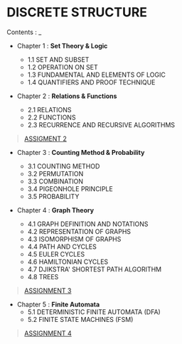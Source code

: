 # DISCRETE STRUCTURE

Contents : _ 

- Chapter 1 : **Set Theory & Logic**
    - 1.1 SET AND SUBSET
    - 1.2 OPERATION ON SET
    - 1.3 FUNDAMENTAL AND ELEMENTS OF LOGIC
    - 1.4 QUANTIFIERS AND PROOF TECHNIQUE
      
- Chapter 2 : **Relations & Functions**
    - 2.1 RELATIONS
    - 2.2 FUNCTIONS
    - 2.3 RECURRENCE AND RECURSIVE ALGORITHMS

> [ASSIGMENT 2](https://github.com/firzanabadrus/SECPH-1/blob/main/SECI1013-Discrete%20Structure/Assignment%202.pdf)

- Chapter 3 : **Counting Method & Probability**
    - 3.1 COUNTING METHOD
    - 3.2 PERMUTATION
    - 3.3 COMBINATION
    - 3.4 PIGEONHOLE PRINCIPLE
    - 3.5 PROBABILITY
      
- Chapter 4 : **Graph Theory**
    - 4.1 GRAPH DEFINITION AND NOTATIONS
    - 4.2 REPRESENTATION OF GRAPHS
    - 4.3 ISOMORPHISM OF GRAPHS
    - 4.4 PATH AND CYCLES
    - 4.5 EULER CYCLES
    - 4.6 HAMILTONIAN CYCLES
    - 4.7 DJIKSTRA' SHORTEST PATH ALGORITHM
    - 4.8 TREES

> [ASSIGNMENT 3](https://github.com/firzanabadrus/SECPH-1/blob/main/SECI1013-Discrete%20Structure/Assignment%203.pdf)

- Chapter 5 : **Finite Automata**
    - 5.1 DETERMINISTIC FINITE AUTOMATA (DFA)
    - 5.2 FINITE STATE MACHINES (FSM)
 
> [ASSIGNMENT 4](https://github.com/firzanabadrus/SECPH-1/blob/main/SECI1013-Discrete%20Structure/Assignment%204.pdf)

